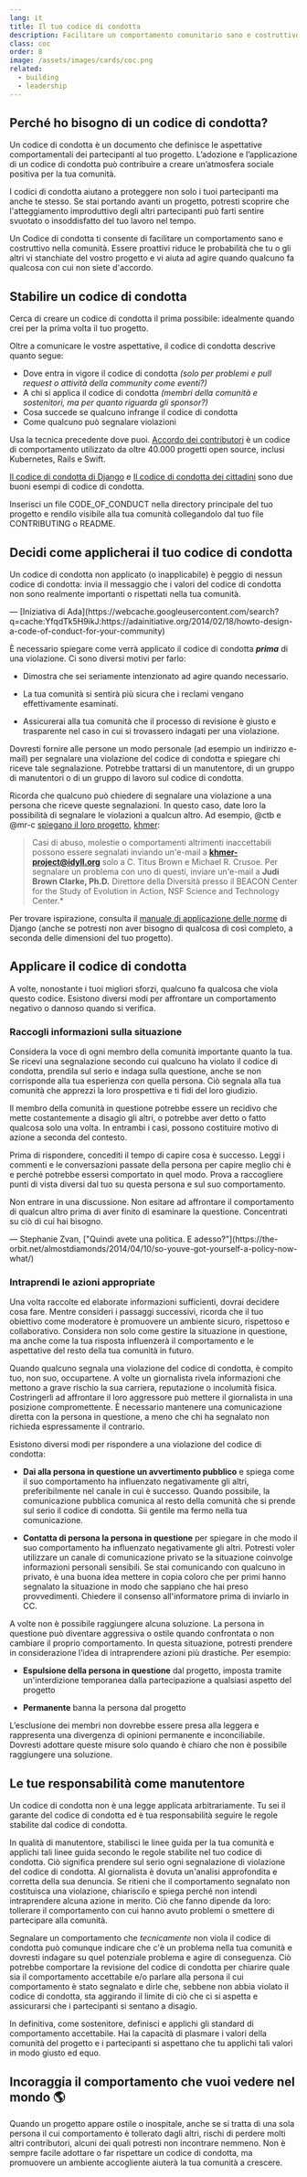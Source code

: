 ```yaml
---
lang: it
title: Il tuo codice di condotta
description: Facilitare un comportamento comunitario sano e costruttivo adottando e applicando un codice di condotta.
class: coc
order: 8
image: /assets/images/cards/coc.png
related:
  - building
  - leadership
---
```


## Perché ho bisogno di un codice di condotta?

Un codice di condotta è un documento che definisce le aspettative comportamentali dei partecipanti al tuo progetto. L’adozione e l’applicazione di un codice di condotta può contribuire a creare un’atmosfera sociale positiva per la tua comunità.

I codici di condotta aiutano a proteggere non solo i tuoi partecipanti ma anche te stesso. Se stai portando avanti un progetto, potresti scoprire che l'atteggiamento improduttivo degli altri partecipanti può farti sentire svuotato o insoddisfatto del tuo lavoro nel tempo.

Un Codice di condotta ti consente di facilitare un comportamento sano e costruttivo nella comunità. Essere proattivi riduce le probabilità che tu o gli altri vi stanchiate del vostro progetto e vi aiuta ad agire quando qualcuno fa qualcosa con cui non siete d'accordo.

## Stabilire un codice di condotta

Cerca di creare un codice di condotta il prima possibile: idealmente quando crei per la prima volta il tuo progetto.

Oltre a comunicare le vostre aspettative, il codice di condotta descrive quanto segue:

* Dove entra in vigore il codice di condotta _(solo per problemi e pull request o attività della community come eventi?)_
* A chi si applica il codice di condotta _(membri della comunità e sostenitori, ma per quanto riguarda gli sponsor?)_
* Cosa succede se qualcuno infrange il codice di condotta
* Come qualcuno può segnalare violazioni

Usa la tecnica precedente dove puoi. [Accordo dei contributori](https://contributor-covenant.org/) è un codice di comportamento utilizzato da oltre 40.000 progetti open source, inclusi Kubernetes, Rails e Swift.

[Il codice di condotta di Django](https://www.djangoproject.com/conduct/) e [Il codice di condotta dei cittadini](https://web.archive.org/web/20200330154000/http://citizencodeofconduct.org/) sono due buoni esempi di codice di condotta.

Inserisci un file CODE_OF_CONDUCT nella directory principale del tuo progetto e rendilo visibile alla tua comunità collegandolo dal tuo file CONTRIBUTING o README.

## Decidi come applicherai il tuo codice di condotta
<aside markdown="1" class="pquote">
  Un codice di condotta non applicato (o inapplicabile) è peggio di nessun codice di condotta: invia il messaggio che i valori del codice di condotta non sono realmente importanti o rispettati nella tua comunità.
  <p markdown="1" class="pquote-credit">
— [Iniziativa di Ada](https://webcache.googleusercontent.com/search?q=cache:YfqdTk5H9ikJ:https://adainitiative.org/2014/02/18/howto-design-a-code-of-conduct-for-your-community)
  </p>
</aside>

È necessario spiegare come verrà applicato il codice di condotta **_prima_** di una violazione. Ci sono diversi motivi per farlo:

* Dimostra che sei seriamente intenzionato ad agire quando necessario.

* La tua comunità si sentirà più sicura che i reclami vengano effettivamente esaminati.

* Assicurerai alla tua comunità che il processo di revisione è giusto e trasparente nel caso in cui si trovassero indagati per una violazione.

Dovresti fornire alle persone un modo personale (ad esempio un indirizzo e-mail) per segnalare una violazione del codice di condotta e spiegare chi riceve tale segnalazione. Potrebbe trattarsi di un manutentore, di un gruppo di manutentori o di un gruppo di lavoro sul codice di condotta.

Ricorda che qualcuno può chiedere di segnalare una violazione a una persona che riceve queste segnalazioni. In questo caso, date loro la possibilità di segnalare le violazioni a qualcun altro. Ad esempio, @ctb e @mr-c [spiegano il loro progetto](https://github.com/dib-lab/khmer/blob/HEAD/CODE_OF_CONDUCT.rst), [khmer](https://github.com/dib-lab/khmer):

> Casi di abuso, molestie o comportamenti altrimenti inaccettabili possono essere segnalati inviando un'e-mail a **khmer-project@idyll.org** solo a C. Titus Brown e Michael R. Crusoe. Per segnalare un problema con uno di questi, inviare un'e-mail a **Judi Brown Clarke, Ph.D.** Direttore della Diversità presso il BEACON Center for the Study of Evolution in Action, NSF Science and Technology Center.*

Per trovare ispirazione, consulta il [manuale di applicazione delle norme](https://www.djangoproject.com/conduct/enforcement-manual/) di Django (anche se potresti non aver bisogno di qualcosa di così completo, a seconda delle dimensioni del tuo progetto).

## Applicare il codice di condotta

A volte, nonostante i tuoi migliori sforzi, qualcuno fa qualcosa che viola questo codice. Esistono diversi modi per affrontare un comportamento negativo o dannoso quando si verifica.

### Raccogli informazioni sulla situazione

Considera la voce di ogni membro della comunità importante quanto la tua. Se ricevi una segnalazione secondo cui qualcuno ha violato il codice di condotta, prendila sul serio e indaga sulla questione, anche se non corrisponde alla tua esperienza con quella persona. Ciò segnala alla tua comunità che apprezzi la loro prospettiva e ti fidi del loro giudizio.

Il membro della comunità in questione potrebbe essere un recidivo che mette costantemente a disagio gli altri, o potrebbe aver detto o fatto qualcosa solo una volta. In entrambi i casi, possono costituire motivo di azione a seconda del contesto.

Prima di rispondere, concediti il ​​tempo di capire cosa è successo. Leggi i commenti e le conversazioni passate della persona per capire meglio chi è e perché potrebbe essersi comportato in quel modo. Prova a raccogliere punti di vista diversi dal tuo su questa persona e sul suo comportamento.

<aside markdown="1" class="pquote">
  Non entrare in una discussione. Non esitare ad affrontare il comportamento di qualcun altro prima di aver finito di esaminare la questione. Concentrati su ciò di cui hai bisogno.
  <p markdown="1" class="pquote-credit">
— Stephanie Zvan, ["Quindi avete una politica. E adesso?"](https://the-orbit.net/almostdiamonds/2014/04/10/so-youve-got-yourself-a-policy-now-what/)
  </p>
</aside>

### Intraprendi le azioni appropriate

Una volta raccolte ed elaborate informazioni sufficienti, dovrai decidere cosa fare. Mentre consideri i passaggi successivi, ricorda che il tuo obiettivo come moderatore è promuovere un ambiente sicuro, rispettoso e collaborativo. Considera non solo come gestire la situazione in questione, ma anche come la tua risposta influenzerà il comportamento e le aspettative del resto della tua comunità in futuro.

Quando qualcuno segnala una violazione del codice di condotta, è compito tuo, non suo, occupartene. A volte un giornalista rivela informazioni che mettono a grave rischio la sua carriera, reputazione o incolumità fisica. Costringerli ad affrontare il loro aggressore può mettere il giornalista in una posizione compromettente. È necessario mantenere una comunicazione diretta con la persona in questione, a meno che chi ha segnalato non richieda espressamente il contrario.

Esistono diversi modi per rispondere a una violazione del codice di condotta:

* **Dai alla persona in questione un avvertimento pubblico** e spiega come il suo comportamento ha influenzato negativamente gli altri, preferibilmente nel canale in cui è successo. Quando possibile, la comunicazione pubblica comunica al resto della comunità che si prende sul serio il codice di condotta. Sii gentile ma fermo nella tua comunicazione.

* **Contatta di persona la persona in questione** per spiegare in che modo il suo comportamento ha influenzato negativamente gli altri. Potresti voler utilizzare un canale di comunicazione privato se la situazione coinvolge informazioni personali sensibili. Se stai comunicando con qualcuno in privato, è una buona idea mettere in copia coloro che per primi hanno segnalato la situazione in modo che sappiano che hai preso provvedimenti. Chiedere il consenso all'informatore prima di inviarlo in CC.

A volte non è possibile raggiungere alcuna soluzione. La persona in questione può diventare aggressiva o ostile quando confrontata o non cambiare il proprio comportamento. In questa situazione, potresti prendere in considerazione l’idea di intraprendere azioni più drastiche. Per esempio:

* **Espulsione della persona in questione** dal progetto, imposta tramite un'interdizione temporanea dalla partecipazione a qualsiasi aspetto del progetto

* **Permanente** banna la persona dal progetto

L’esclusione dei membri non dovrebbe essere presa alla leggera e rappresenta una divergenza di opinioni permanente e inconciliabile. Dovresti adottare queste misure solo quando è chiaro che non è possibile raggiungere una soluzione.

## Le tue responsabilità come manutentore

Un codice di condotta non è una legge applicata arbitrariamente. Tu sei il garante del codice di condotta ed è tua responsabilità seguire le regole stabilite dal codice di condotta.

In qualità di manutentore, stabilisci le linee guida per la tua comunità e applichi tali linee guida secondo le regole stabilite nel tuo codice di condotta. Ciò significa prendere sul serio ogni segnalazione di violazione del codice di condotta. Al giornalista è dovuta un'analisi approfondita e corretta della sua denuncia. Se ritieni che il comportamento segnalato non costituisca una violazione, chiariscilo e spiega perché non intendi intraprendere alcuna azione in merito. Ciò che fanno dipende da loro: tollerare il comportamento con cui hanno avuto problemi o smettere di partecipare alla comunità.

Segnalare un comportamento che _tecnicamente_ non viola il codice di condotta può comunque indicare che c'è un problema nella tua comunità e dovresti indagare su quel potenziale problema e agire di conseguenza. Ciò potrebbe comportare la revisione del codice di condotta per chiarire quale sia il comportamento accettabile e/o parlare alla persona il cui comportamento è stato segnalato e dirle che, sebbene non abbia violato il codice di condotta, sta aggirando il limite di ciò che ci si aspetta e assicurarsi che i partecipanti si sentano a disagio.

In definitiva, come sostenitore, definisci e applichi gli standard di comportamento accettabile. Hai la capacità di plasmare i valori della comunità del progetto e i partecipanti si aspettano che tu applichi tali valori in modo giusto ed equo.

## Incoraggia il comportamento che vuoi vedere nel mondo 🌎

Quando un progetto appare ostile o inospitale, anche se si tratta di una sola persona il cui comportamento è tollerato dagli altri, rischi di perdere molti altri contributori, alcuni dei quali potresti non incontrare nemmeno. Non è sempre facile adottare o far rispettare un codice di condotta, ma promuovere un ambiente accogliente aiuterà la tua comunità a crescere.
